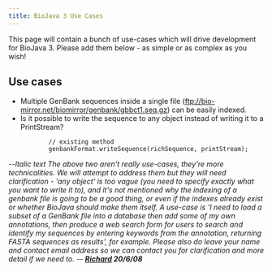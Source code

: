 ```yaml
---
title: BioJava 3 Use Cases
---
```


This page will contain a bunch of use-cases which will drive development
for BioJava 3. Please add them below - as simple or as complex as you
wish!

Use cases
---------

-   Multiple GenBank sequences inside a single file
    (ftp://bio-mirror.net/biomirror/genbank/gbbct1.seq.gz) can be easily
    indexed.
-   Is it possible to write the sequence to any object instead of
    writing it to a PrintStream?

`           // existing method`  
`           genbankFormat.writeSequence(richSequence, printStream);`

--*Italic text The above two aren't really use-cases, they're more
technicalities. We will attempt to address them but they will need
clarification - 'any object' is too vague (you need to specify exactly
what you want to write it to), and it's not mentioned why the indexing
of a genbank file is going to be a good thing, or even if the indexes
already exist or whether BioJava should make them itself. A use-case is
'I need to load a subset of a GenBank file into a database then add some
of my own annotations, then produce a web search form for users to
search and identify my sequences by entering keywords from the
annotation, returning FASTA sequences as results', for example. Please
also do leave your name and contact email address so we can contact you
for clarification and more detail if we need to. --
**[Richard](User:Rholland "wikilink") 20/6/08***
